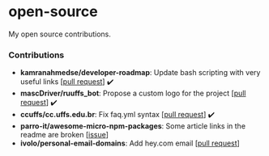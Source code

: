 # open-source
My open source contributions.

### Contributions

- **kamranahmedse/developer-roadmap**: Update bash scripting with very useful links [[pull request](https://github.com/kamranahmedse/developer-roadmap/pull/1504)] :heavy_check_mark:
- **mascDriver/ruuffs_bot**: Propose a custom logo for the project [[pull request](https://github.com/mascDriver/ruuffs_bot/pull/1)] :heavy_check_mark:
- **ccuffs/cc.uffs.edu.br**: Fix faq.yml syntax [[pull request](https://github.com/ccuffs/cc.uffs.edu.br/pull/126)] :heavy_check_mark:
- **parro-it/awesome-micro-npm-packages**: Some article links in the readme are broken [[issue](https://github.com/parro-it/awesome-micro-npm-packages/issues/72)]
- **ivolo/personal-email-domains**: Add hey.com email [[pull request](https://github.com/ivolo/personal-email-domains/pull/7)]
